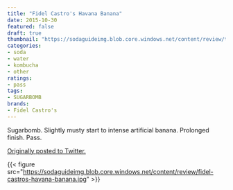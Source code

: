 ```yaml
---
title: "Fidel Castro's Havana Banana"
date: 2015-10-30
featured: false
draft: true
thumbnail: "https://sodaguideimg.blob.core.windows.net/content/review/thumbs/fidel-castros-havana-banana.jpg"
categories:
- soda
- water
- kombucha
- other
ratings:
- pass
tags:
- SUGARBOMB
brands:
- Fidel Castro's
---
```


Sugarbomb. Slightly musty start to intense artificial banana. Prolonged finish. Pass.

[Originally posted to Twitter.](https://twitter.com/Cavorter/status/660176675775336448)

{{< figure src="https://sodaguideimg.blob.core.windows.net/content/review/fidel-castros-havana-banana.jpg" >}}

